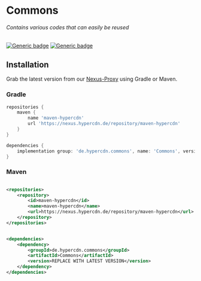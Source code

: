 # Commons
###### Contains various codes that can easily be reused

[![Generic badge](https://img.shields.io/badge/Java-17-white.svg)]()
[![Generic badge](https://img.shields.io/nexus/r/de.hypercdn.commons/Commons?color=white&label=Latest%20Version&nexusVersion=3&server=https%3A%2F%2Fcd.voigt.app%2F)]()

## Installation
Grab the latest version from our [Nexus-Proxy](https://nexus.hypercdn.de/) using Gradle or Maven.

### Gradle

```groovy
repositories {
    maven {
        name 'maven-hypercdn'
        url 'https://nexus.hypercdn.de/repository/maven-hypercdn'
    }
}
```

```groovy
dependencies {
    implementation group: 'de.hypercdn.commons', name: 'Commons', version: 'REPLACE WITH LATEST VERSION'
}
```

### Maven

```xml

<repositories>
    <repository>
        <id>maven-hypercdn</id>
        <name>maven-hypercdn</name>
        <url>https://nexus.hypercdn.de/repository/maven-hypercdn</url>
    </repository>
</repositories>
```

```xml

<dependencies>
    <dependency>
        <groupId>de.hypercdn.commons</groupId>
        <artifactId>Commons</artifactId>
        <version>REPLACE WITH LATEST VERSION</version>
    </dependency>
</dependencies>

```
